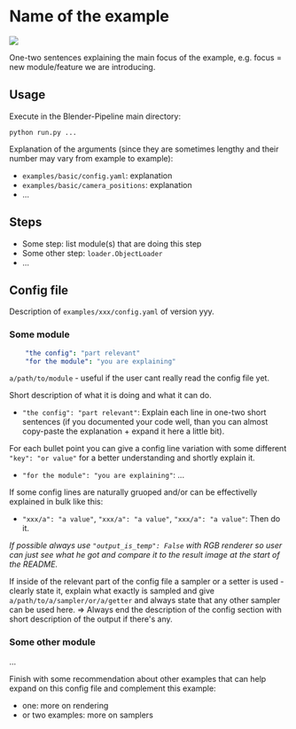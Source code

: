 # Name of the example

![](https://i.imgur.com/KQjwKSg.png)

One-two sentences explaining the main focus of the example, e.g. focus = new module/feature we are introducing.

## Usage

Execute in the Blender-Pipeline main directory:

```
python run.py ...
``` 

Explanation of the arguments (since they are sometimes lengthy and their number may vary from example to example): 
* `examples/basic/config.yaml`: explanation
* `examples/basic/camera_positions`: explanation
* ...

## Steps

* Some step: list module(s) that are doing this step
* Some other step: `loader.ObjectLoader`
* ...

## Config file

Description of `examples/xxx/config.yaml` of version yyy.

### Some module

```yaml
    "the config": "part relevant"
    "for the module": "you are explaining"
```

`a/path/to/module` - useful if the user cant really read the config file yet.

Short description of what it is doing and what it can do.
* `"the config": "part relevant"`: Explain each line in one-two short sentences (if you documented your code well, than you can almost copy-paste the explanation + expand it here a little bit).

For each bullet point you can give a config line variation with some different `"key": "or value"` for a better understanding and shortly explain it.
* `"for the module": "you are explaining"`: ...

If some config lines are naturally gruoped and/or can be effectivelly explained in bulk like this:
* `"xxx/a": "a value"`, `"xxx/a": "a value"`, `"xxx/a": "a value"`: Then do it.

*If possible always use `"output_is_temp": False` with RGB renderer so user can just see what he got and compare it to the result image at the start of the README.*

If inside of the relevant part of the config file a sampler or a setter is used - clearly state it, explain what exactly is sampled and give `a/path/to/a/sampler/or/a/getter` and always state that any other sampler can be used here.
=> Always end the description of the config section with short description of the output if there's any. 

### Some other module

...

Finish with some recommendation about other examples that can help expand on this config file and complement this example:
* one: more on rendering
* or two examples: more on samplers